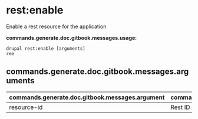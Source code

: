 # rest:enable
Enable a rest resource for the application

**commands.generate.doc.gitbook.messages.usage:**
```
drupal rest:enable [arguments]
ree
```

## commands.generate.doc.gitbook.messages.arguments
commands.generate.doc.gitbook.messages.argument | commands.generate.doc.gitbook.messages.details
---------|-------------
resource-id | Rest ID
